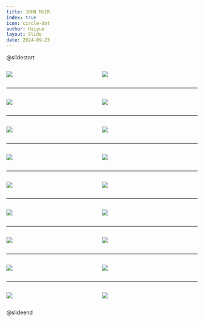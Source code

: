 ```yaml
---
title: JOHN MUIR
index: true
icon: circle-dot
author: Haiyue
layout: Slide
date: 2024-09-23
---
```

 
@slidestart

<div style="display:flex">
<div style="flex:1">

![](/reading/english/Level-V/JOHN%20MUIR/001.webp)
</div>
<div style="flex:1">

![](/reading/english/Level-V/JOHN%20MUIR/002.webp)
</div>
</div>

---

<div style="display:flex">
<div style="flex:1">

![](/reading/english/Level-V/JOHN%20MUIR/003.webp)
</div>
<div style="flex:1">

![](/reading/english/Level-V/JOHN%20MUIR/004.webp)
</div>
</div>

---

<div style="display:flex">
<div style="flex:1">

![](/reading/english/Level-V/JOHN%20MUIR/005.webp)
</div>
<div style="flex:1">

![](/reading/english/Level-V/JOHN%20MUIR/006.webp)
</div>
</div>

---

<div style="display:flex">
<div style="flex:1">

![](/reading/english/Level-V/JOHN%20MUIR/007.webp)
</div>
<div style="flex:1">

![](/reading/english/Level-V/JOHN%20MUIR/008.webp)
</div>
</div>

---

<div style="display:flex">
<div style="flex:1">

![](/reading/english/Level-V/JOHN%20MUIR/009.webp)
</div>
<div style="flex:1">

![](/reading/english/Level-V/JOHN%20MUIR/010.webp)
</div>
</div>

---

<div style="display:flex">
<div style="flex:1">

![](/reading/english/Level-V/JOHN%20MUIR/011.webp)
</div>
<div style="flex:1">

![](/reading/english/Level-V/JOHN%20MUIR/012.webp)
</div>
</div>

---

<div style="display:flex">
<div style="flex:1">

![](/reading/english/Level-V/JOHN%20MUIR/013.webp)
</div>
<div style="flex:1">

![](/reading/english/Level-V/JOHN%20MUIR/014.webp)
</div>
</div>

---

<div style="display:flex">
<div style="flex:1">

![](/reading/english/Level-V/JOHN%20MUIR/015.webp)
</div>
<div style="flex:1">

![](/reading/english/Level-V/JOHN%20MUIR/016.webp)
</div>
</div>

---

<div style="display:flex">
<div style="flex:1">

![](/reading/english/Level-V/JOHN%20MUIR/017.webp)
</div>
<div style="flex:1">

![](/reading/english/Level-V/JOHN%20MUIR/018.webp)
</div>
</div>

@slideend